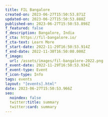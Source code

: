 ```yaml
---
title: FIL Bangalore
created-on: 2023-06-27T15:50:53.871Z
updated-on: 2023-06-27T15:50:53.888Z
published-on: 2023-06-27T15:50:53.898Z
f_featured: false
f_description: Bangalore, India
f_cta: https://fil-bangalore.io/
f_cta-text: Learn More
f_start-date: 2022-11-29T16:50:53.914Z
f_end-date: 2022-11-30T16:50:00.000Z
f_image:
  url: /assets/images/fil-bangalore-2022.png
f_event-date: 2022-11-29T16:50:53.934Z
f_event-type: Event
f_icon-type: Info
tags: events
layout: "[events].html"
date: 2023-06-27T15:50:53.966Z
seo:
  noindex: false
  twitter:title: summary
  twitter:card: summary
---
```


